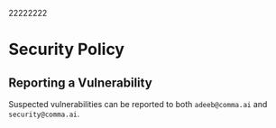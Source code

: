 22222222
# Security Policy

## Reporting a Vulnerability

Suspected vulnerabilities can be reported to both `adeeb@comma.ai` and `security@comma.ai`.
